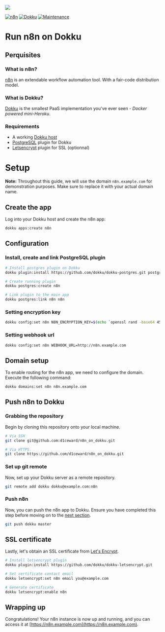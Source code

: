 ![](.github/images/repo_header.png)

[![n8n](https://img.shields.io/badge/n8n-1.29.1-blue.svg)](https://github.com/n8n-io/n8n/releases/tag/n8n%401.29.1)
[![Dokku](https://img.shields.io/badge/Dokku-Repo-blue.svg)](https://github.com/dokku/dokku)
[![Maintenance](https://img.shields.io/badge/Maintained%3F-yes-green.svg)](https://github.com/d1ceward/minio_on_dokku/graphs/commit-activity)
# Run n8n on Dokku

## Perquisites

### What is n8n?

[n8n](https://n8n.io/) is an extendable workflow automation tool. With a fair-code distribution model.

### What is Dokku?

[Dokku](http://dokku.viewdocs.io/dokku/) is the smallest PaaS implementation you've ever seen - _Docker
powered mini-Heroku_.

### Requirements
* A working [Dokku host](http://dokku.viewdocs.io/dokku/getting-started/installation/)
* [PostgreSQL](https://github.com/dokku/dokku-postgres) plugin for Dokku
* [Letsencrypt](https://github.com/dokku/dokku-letsencrypt) plugin for SSL (optionnal)

# Setup

**Note:** Throughout this guide, we will use the domain `n8n.example.com` for demonstration purposes. Make sure to replace it with your actual domain name.

## Create the app

Log into your Dokku host and create the n8n app:

```bash
dokku apps:create n8n
```

## Configuration

### Install, create and link PostgreSQL plugin

```bash
# Install postgres plugin on Dokku
dokku plugin:install https://github.com/dokku/dokku-postgres.git postgres
```

```bash
# Create running plugin
dokku postgres:create n8n
```

```bash
# Link plugin to the main app
dokku postgres:link n8n n8n
```

### Setting encryption key

```bash
dokku config:set n8n N8N_ENCRYPTION_KEY=$(echo `openssl rand -base64 45` | tr -d \=+ | cut -c 1-32)
```

### Setting webhook url

```bash
dokku config:set n8n WEBHOOK_URL=http://n8n.example.com
```

## Domain setup

To enable routing for the n8n app, we need to configure the domain. Execute the following command:

```bash
dokku domains:set n8n n8n.example.com
```

## Push n8n to Dokku

### Grabbing the repository

Begin by cloning this repository onto your local machine.

```bash
# Via SSH
git clone git@github.com:d1ceward/n8n_on_dokku.git

# Via HTTPS
git clone https://github.com/d1ceward/n8n_on_dokku.git
```

### Set up git remote

Now, set up your Dokku server as a remote repository.

```bash
git remote add dokku dokku@example.com:n8n
```

### Push n8n

Now, you can push the n8n app to Dokku. Ensure you have completed this step before moving on to the [next section](#ssl-certificate).

```bash
git push dokku master
```

## SSL certificate

Lastly, let's obtain an SSL certificate from [Let's Encrypt](https://letsencrypt.org/).

```bash
# Install letsencrypt plugin
dokku plugin:install https://github.com/dokku/dokku-letsencrypt.git

# Set certificate contact email
dokku letsencrypt:set n8n email you@example.com

# Generate certificate
dokku letsencrypt:enable n8n
```

## Wrapping up

Congratulations! Your n8n instance is now up and running, and you can access it at [https://n8n.example.com](https://n8n.example.com).
